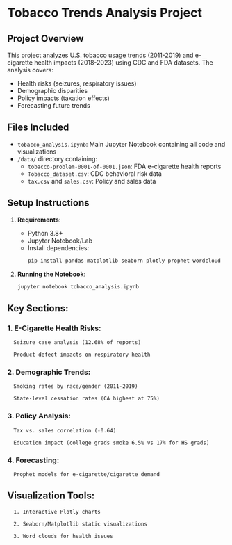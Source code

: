 # Tobacco Trends Analysis Project

## Project Overview
This project analyzes U.S. tobacco usage trends (2011-2019) and e-cigarette health impacts (2018-2023) using CDC and FDA datasets. The analysis covers:
- Health risks (seizures, respiratory issues)
- Demographic disparities
- Policy impacts (taxation effects)
- Forecasting future trends

## Files Included
- `tobacco_analysis.ipynb`: Main Jupyter Notebook containing all code and visualizations
- `/data/` directory containing:
  - `tobacco-problem-0001-of-0001.json`: FDA e-cigarette health reports
  - `Tobacco_dataset.csv`: CDC behavioral risk data
  - `tax.csv` and `sales.csv`: Policy and sales data

## Setup Instructions
1. **Requirements**:
   - Python 3.8+
   - Jupyter Notebook/Lab
   - Install dependencies:
     ```bash
     pip install pandas matplotlib seaborn plotly prophet wordcloud
     ```

2. **Running the Notebook**:
   ```bash
   jupyter notebook tobacco_analysis.ipynb


## Key Sections:
### 1. E-Cigarette Health Risks:

      Seizure case analysis (12.68% of reports)
      
      Product defect impacts on respiratory health

### 2. Demographic Trends:

      Smoking rates by race/gender (2011-2019)
      
      State-level cessation rates (CA highest at 75%)

### 3. Policy Analysis:

      Tax vs. sales correlation (-0.64)
      
      Education impact (college grads smoke 6.5% vs 17% for HS grads)

### 4. Forecasting:

      Prophet models for e-cigarette/cigarette demand
      
## Visualization Tools: 
      1. Interactive Plotly charts
      
      2. Seaborn/Matplotlib static visualizations
      
      3. Word clouds for health issues
